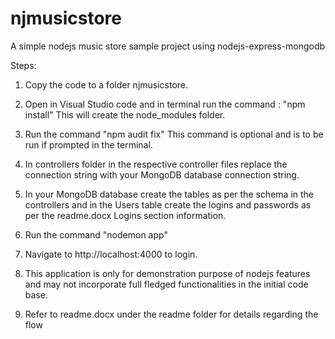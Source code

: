 # njmusicstore

A simple nodejs music store sample project using nodejs-express-mongodb

Steps:

1. Copy the code to a folder njmusicstore.

2. Open in Visual Studio code and in terminal run the command : "npm install"
   This will create the node_modules folder.

3. Run the command "npm audit fix"
   This command is optional and is to be run if prompted in the terminal.

4. In controllers folder in the respective controller files replace the connection string with your MongoDB database connection string.

5. In your MongoDB database create the tables as per the schema in the controllers and in the Users table create the logins and passwords as per the readme.docx Logins section information.

6. Run the command "nodemon app"

7. Navigate to http://localhost:4000 to login.

8. This application is only for demonstration purpose of nodejs features and may not incorporate full fledged functionalities in the initial code base.

9. Refer to readme.docx under the readme folder for details regarding the flow
